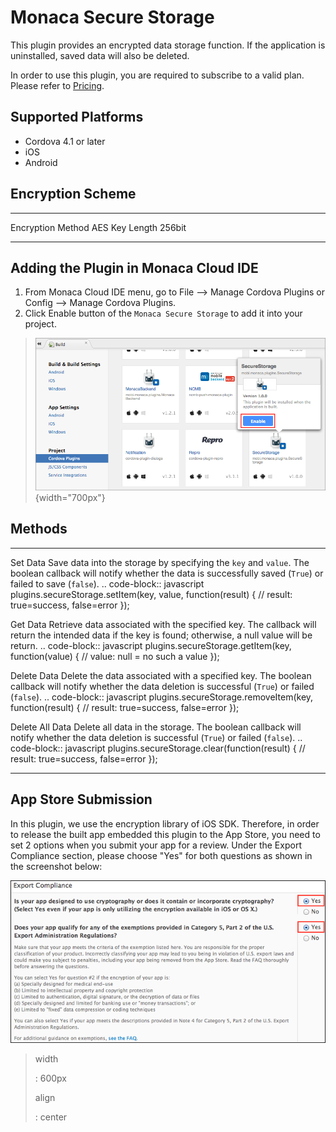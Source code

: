 Monaca Secure Storage
=====================

This plugin provides an encrypted data storage function. If the
application is uninstalled, saved data will also be deleted.

<div class="admonition note">

In order to use this plugin, you are required to subscribe to a valid
plan. Please refer to [Pricing](https://monaca.io/pricing.html).

</div>

Supported Platforms
-------------------

-   Cordova 4.1 or later
-   iOS
-   Android

Encryption Scheme
-----------------

  ------------------- --------
  Encryption Method   AES
  Key Length          256bit
  ------------------- --------

Adding the Plugin in Monaca Cloud IDE
-------------------------------------

1.  From Monaca Cloud IDE menu, go to File --&gt; Manage Cordova Plugins
    or Config --&gt; Manage Cordova Plugins.
2.  Click Enable button of the `Monaca Secure Storage` to add it into
    your project.

> ![](images/secure_storage/1.png){width="700px"}

Methods
-------

  ----------------- -------------------------------------------------------------------------------------------------------------------------------------------------------------------------------
  Set Data          Save data into the storage by specifying the `key` and `value`. The boolean callback will notify whether the data is successfully saved (`True`) or failed to save (`false`).
                    .. code-block:: javascript
                    plugins.secureStorage.setItem(key, value, function(result) {
                    // result: true=success, false=error
                    });
                    
  Get Data          Retrieve data associated with the specified key. The callback will return the intended data if the key is found; otherwise, a null value will be return.
                    .. code-block:: javascript
                    plugins.secureStorage.getItem(key, function(value) {
                    // value: null = no such a value
                    });
                    
  Delete Data       Delete the data associated with a specified key. The boolean callback will notify whether the data deletion is successful (`True`) or failed (`false`).
                    .. code-block:: javascript
                    plugins.secureStorage.removeItem(key, function(result) {
                    // result: true=success, false=error
                    });
                    
  Delete All Data   Delete all data in the storage. The boolean callback will notify whether the data deletion is successful (`True`) or failed (`false`).
                    .. code-block:: javascript
                    plugins.secureStorage.clear(function(result) {
                    // result: true=success, false=error
                    });
  ----------------- -------------------------------------------------------------------------------------------------------------------------------------------------------------------------------

App Store Submission
--------------------

In this plugin, we use the encryption library of iOS SDK. Therefore, in
order to release the built app embedded this plugin to the App Store,
you need to set 2 options when you submit your app for a review. Under
the Export Compliance section, please choose "Yes" for both questions as
shown in the screenshot below:

![](images/secure_storage/2.png)

> width
>
> :   600px
>
> align
>
> :   center
>


